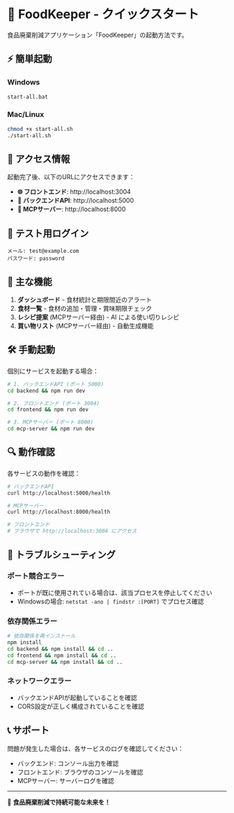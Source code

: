 # 🚀 FoodKeeper - クイックスタート

食品廃棄削減アプリケーション「FoodKeeper」の起動方法です。

## ⚡ 簡単起動

### Windows
```bash
start-all.bat
```

### Mac/Linux
```bash
chmod +x start-all.sh
./start-all.sh
```

## 📱 アクセス情報

起動完了後、以下のURLにアクセスできます：

- **🌐 フロントエンド**: http://localhost:3004
- **🔗 バックエンドAPI**: http://localhost:5000
- **🔧 MCPサーバー**: http://localhost:8000

## 🔐 テスト用ログイン

```
メール: test@example.com
パスワード: password
```

## 🎯 主な機能

1. **ダッシュボード** - 食材統計と期限間近のアラート
2. **食材一覧** - 食材の追加・管理・賞味期限チェック
3. **レシピ提案** (MCPサーバー経由) - AI による使い切りレシピ
4. **買い物リスト** (MCPサーバー経由) - 自動生成機能

## 🛠️ 手動起動

個別にサービスを起動する場合：

```bash
# 1. バックエンドAPI (ポート 5000)
cd backend && npm run dev

# 2. フロントエンド (ポート 3004)
cd frontend && npm run dev

# 3. MCPサーバー (ポート 8000)
cd mcp-server && npm run dev
```

## 🔍 動作確認

各サービスの動作を確認：

```bash
# バックエンドAPI
curl http://localhost:5000/health

# MCPサーバー
curl http://localhost:8000/health

# フロントエンド
# ブラウザで http://localhost:3004 にアクセス
```

## 🚨 トラブルシューティング

### ポート競合エラー
- ポートが既に使用されている場合は、該当プロセスを停止してください
- Windowsの場合: `netstat -ano | findstr :[PORT]` でプロセス確認

### 依存関係エラー
```bash
# 依存関係を再インストール
npm install
cd backend && npm install && cd ..
cd frontend && npm install && cd ..
cd mcp-server && npm install && cd ..
```

### ネットワークエラー
- バックエンドAPIが起動していることを確認
- CORS設定が正しく構成されていることを確認

## 📞 サポート

問題が発生した場合は、各サービスのログを確認してください：
- バックエンド: コンソール出力を確認
- フロントエンド: ブラウザのコンソールを確認
- MCPサーバー: サーバーログを確認

---

🥬 **食品廃棄削減で持続可能な未来を！**